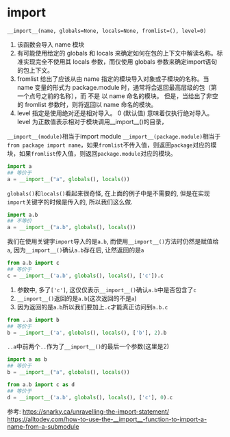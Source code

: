 # __import__

`__import__(name, globals=None, locals=None, fromlist=(), level=0)`

1. 该函数会导入 name 模块
2. 有可能使用给定的 globals 和 locals 来确定如何在包的上下文中解读名称。标准实现完全不使用其 locals 参数，而仅使用 globals 参数来确定import语句的包上下文。
3. fromlist 给出了应该从由 name 指定的模块导入对象或子模块的名称。当 name 变量的形式为 package.module 时，通常将会返回最高层级的包（第一个点号之前的名称），而 不是 以 name 命名的模块。 但是，当给出了非空的 fromlist 参数时，则将返回以 name 命名的模块。
4. level 指定是使用绝对还是相对导入。 0 (默认值) 意味着仅执行绝对导入。 level 为正数值表示相对于模块调用__import__()的目录，

`__import__(module)`相当于import module
`__import__(package.module)`相当于`from package import name`，如果`fromlist`不传入值，则返回`package`对应的模块，如果`fromlist`传入值，则返回`package.module`对应的模块。


```python
import a
## 等价于
a = __import__("a", globals(), locals())
```
`globals()`和`locals()`看起来很奇怪, 在上面的例子中是不需要的, 但是在实现`import`关键字的时候是传入的, 所以我们这么做.

```python
import a.b
## 不等价
a = __import__("a.b", globals(), locals())
```
我们在使用关键字`import`导入的是`a.b`, 而使用`__import__()`方法时仍然是赋值给`a`, 因为`__import__()`确认`a.b`存在后, 让然返回的是`a`

```python
from a.b import c
## 等价于
c = __import__('a.b', globals(), locals(), ['c']).c
```
1. 参数中, 多了`['c']`, 这仅仅表示`__import__()`确认`a.b`中是否包含了`c`
2. `__import__()`返回的是`a.b`(这次返回的不是`a`)
3. 因为返回的是`a.b`所以我们要加上`.c`才能真正访问到`a.b.c`


```python
from ..a import b
## 等价于
b = __import__('a', globals(), locals(), ['b'], 2).b
```
`..a`中前两个`..`作为了`__import__()`的最后一个参数(这里是2)



```python
import a as b
## 等价于
b = __import__("a", globals(), locals())
```


```python
from a.b import c as d
## 等价于
d = __import__('a.b', globals(), locals(), ['c'], 0).c
```

参考:
https://snarky.ca/unravelling-the-import-statement/
https://alltodev.com/how-to-use-the-__import__-function-to-import-a-name-from-a-submodule